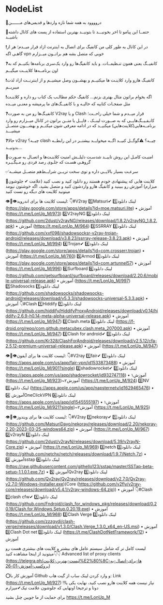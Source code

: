 # NodeList



🌚دروووود به همه شما تازه وارد‌ها و قدیمی‌های مـــــــن

🚨حتمــا این پیامو تا اخر بخونیـــد تا بتونیــد بهترین استفاده از پست های کانال داشته باشیــد

❗در این کانال به طور کلی من کانفیگ برای اتصال به اینترنت ازاد قرار میــدم؛ هر از گاهـی اگه vpn خوبی که متصل بشه هم براتــون میــزارم

❓کانفیــگ یعنی همون تنـظیمــات. و باید کانفیگ‌ها رو وارد یک‌سری برنامه‌ها بکنیــم که به اون برنامــه‌ها کلاینــت میگیــم

❗کانفیـگ هارو وارد کلاینـت ها میکنیــم و بهشــون وصل میشیــم و از اینترنــت ازاد لذت میبریــم

❗اگه بخوام براتون مثال بهتری بزنم… کانفیگ حکم مطالـب یک کتاب رو داره و کلاینـت مثل صفحـات کتابیه که خالیـه و با کانفیــگ‌های ما پرمیشه و معنـی میــده

❓کانفیـگ‌ها رو من به صورت V2ray و یا Clash قرار میــدم و شما خیلی راحــت؛ کانـفـیــگ‌هایــی که به صــورت لینــک ، فایــل یا متــن براتون در کانال میــزارم رو وارد برنامــه‌هایی(کلاینت‌هايي) میکنیــد که در ادامه معرفی شون میکنــم و بهشـــون متصــل میشیـــد

❓حالا v2ray چیــه؟ clash چیــه؟
⚠گوگــل کنیــد اگــه میخوایــد بیشتــر در این رابطــه بدونیــد…

💯امنیـت کامـل این روش تاییــد شدسـت دلیلــش امنیت کلاینـت‌ها و اتصـال به صـورت گروهـی هسـت که جلـوی رصد فردی رو مـیگـیـره

✅سرعـت بسیار بالایــی داره و توی سخت تریــن شرایــط‌هم متصــل میشــه

🔆کلاینت هایی که پیشنهادی خودم هستند رو دانلود کنید و نصب کنید (علامت ✔ جلوشون میزارم) آموزش رو ببینید و کانفیگ هارو واردشون کنید و متصل بشید، اگه خوشتون نیومد میتونید کلاینت های دیگه رو تست کنید

👁👄👁لیست کلاینت ها برای اندروید:
👇#V2ray
1️⃣Matsuri✔
1️⃣لینک دانلود (https://play.google.com/store/apps/details?id=moe.matsuri.lite) • آموزش (https://t.me/LonUp_M/973)
2️⃣V2rayNG
2️⃣لینک دانلود (https://github.com/2dust/v2rayNG/releases/download/1.8.2/v2rayNG_1.8.2.apk) • آموزش (https://t.me/LonUp_M/964)
3️⃣SSRRAY
3️⃣لینک دانلود (https://github.com/xxf098/shadowsocksr-v2ray-trojan-android/releases/download/v3.8.23/ssrray-release-3.8.23.apk) • آموزش (https://t.me/LonUp_M/994)
4️⃣Trojan✔
4️⃣لینک دانلود (https://play.google.com/store/apps/details?id=com.crosserr.trojan) • آموزش (https://t.me/LonUp_M/760)
5️⃣Armod
5️⃣لینک دانلود (https://play.google.com/store/apps/details?id=com.artunnel57) • آموزش (https://t.me/LonUp_M/996)
6️⃣Surfboard
6️⃣لینک دانلود (https://github.com/getsurfboard/surfboard/releases/download/2.20.6/mobile-universal-release.apk) • آموزش (https://t.me/LonUp_M/997)
7️⃣Shadosocks
7️⃣لینک دانلود (https://github.com/shadowsocks/shadowsocks-android/releases/download/v5.3.3/shadowsocks-universal-5.3.3.apk) • آموزش
👇#Clash
1️⃣Hiddify
1️⃣لینک دانلود (https://github.com/hiddify/HiddifyProxyAndroid/releases/download/v0.14/hiddify-2.6.9-h0.14-meta-alpha-universal-release.apk) • آموزش (https://t.me/LonUp_M/947)
2️⃣Clash.meta
2️⃣لینک دانلود (https://f-droid.org/repo/com.github.metacubex.clash.meta_207000.apk) • آموزش (https://t.me/LonUp_M/947)
3️⃣Clash for android✔
3️⃣لینک دانلود (https://github.com/Kr328/ClashForAndroid/releases/download/v2.5.12/cfa-2.5.12-premium-universal-release.apk) • آموزش (https://t.me/LonUp_M/947)

👁👄👁لیست کلاینت ها برای آیفون:
👇#V2ray
1️⃣fair✔
1️⃣لینک دانلود (https://apps.apple.com/us/app/fair-vpn/id1533873488) • آموزش (https://t.me/LonUp_M/901?single)
2️⃣shadowrocket✔
2️⃣لینک دانلود (https://apps.apple.com/us/app/shadowrocket/id932747118) • آموزش۱ (https://t.me/LonUp_M/923)~آموزش۲ (https://t.me/LonUp_M/924)
3️⃣NV
3️⃣لینک دانلود (https://apps.apple.com/us/app/napsternetv/id1629465476) • آموزش
4️⃣OneClickVPN
4️⃣لینک دانلود (https://apps.apple.com/us/app/id1545555197) • آموزش۱ (https://t.me/LonUp_M/921?single)~آموزش۲ (https://t.me/LonUp_M/925)

👁👄👁لیست کلاینت ها برای ویندوز:
👇#V2ray
1️⃣nekoray✔
1️⃣لینک دانلود (https://github.com/MatsuriDayo/nekoray/releases/download/2.20/nekoray-2.20-2023-03-25-windows64.zip) • آموزش (https://t.me/LonUp_M/967)
2️⃣v2rayN
2️⃣لینک دانلود (https://github.com/2dust/v2rayN/releases/download/5.39/v2rayN-Core.zip) • آموزش (https://t.me/LonUp_M/969)
3️⃣netch
3️⃣لینک دانلود (https://github.com/netchx/netch/releases/download/1.9.7/Netch.7z) • آموزش
4️⃣sstap
4️⃣لینک دانلود (https://raw.githubusercontent.com/githello123/sstap/master/SSTap-beta-setup-1.1.0.1.exe.7z) • آموزش
5️⃣Qv2ray
5️⃣لینک دانلود (https://github.com/Qv2ray/Qv2ray/releases/download/v2.7.0/Qv2ray-v2.7.0-Windows-Installer.exe)(Core (https://github.com/v2fly/v2ray-core/releases/download/v5.4.1/v2ray-windows-64.zip)) • آموزش
👇#Clash
1️⃣clash cfw✔
1️⃣لینک دانلود (https://github.com/Fndroid/clash_for_windows_pkg/releases/download/0.20.19/Clash.for.Windows.Setup.0.20.19.exe) • آموزش (https://t.me/LonUp_M/968)
2️⃣Clash Verge
2️⃣لینک دانلود (https://github.com/zzzgydi/clash-verge/releases/download/v1.3.0/Clash.Verge_1.3.0_x64_en-US.msi) • آموزش
3️⃣Clash Dot net
3️⃣لینک دانلود (https://t.me/ClashDotNetFramework/12) • آموزش

لیست کامل تر که شامل سیستم عامل های بیشتر و کلاینت های بیشتری هست رو میتونید از اینجا مشاهده کنید👇👇
Advanced list of proxy clients (https://telegra.ph/لیست-بهترین-کلاینت%E2%80%8Cها-برای-اتصال-به-پروکسی-آموزش-01-26)

⭕آموزش کار با Github و وارد کردن لینک ساب از گیت هاب: Link (https://t.me/LonUp_M/927)
‼نیاز نیست همه کلاینت هارو نصب کنید، نهایت یکی یا دوتا و ترجیحا اونهایی که جلوشون علامت تیک✔میزارم





برای حمایت از ما جویین چنل بشید
https://t.me/LonUp_M
